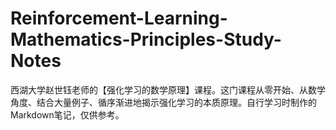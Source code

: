# Reinforcement-Learning-Mathematics-Principles-Study-Notes
西湖大学赵世钰老师的【强化学习的数学原理】课程。这门课程从零开始、从数学角度、结合大量例子、循序渐进地揭示强化学习的本质原理。自行学习时制作的Markdown笔记，仅供参考。

